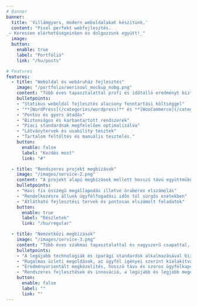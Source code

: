 ```yaml
---
# Banner
banner:
  title: 'Villámgyors, modern weboldalakat készítünk.'
  content: "Pixel perfekt webfejlesztés.
_— Keressen elérhetőségeinken és dolgozzunk együtt!_"
  image: 
  button:
    enable: true
    label: "Portfólió"
    link: "/hu/posts"

# Features
features:
  - title: "Weboldal és webáruház fejlesztés"
    image: "/portfolio/aerisoul_mockup_nobg.png"
    content: "Több éves tapasztalattal profi és időtálló eredményt biztosítunk. Modern módszerek és alapos piaci ismeret alapján növeljük az értékesítést és ügyfélbázist."
    bulletpoints:
    - "Statikus weboldal fejlesztés alacsony fenntartási költséggel"
    - "**[WordPress](/categories/wordpress)** és **[WooCommerce](/categories/woocommerce)** weboldalak"
    - "Pontos és gyors átadás"
    - "Biztonságos és karbantartott rendszerek"
    - "Piaci standardnak megfelelően optimalizálva"
    - "Látványtervek és usability tesztek"
    - "Tartalom feltöltés és manuális tesztelés."
    button:
      enable: false
      label: "Kezdés most"
      link: "#"

  - title: "Rendszeres projekt megbízások"
    image: "/images/service-2.png"
    content: "A projekt alapú megbízások mellett hosszú távú együttműködésre is nyitottak vagyunk. Nagy hangsúlyt fektetünk a közös munka gördülékenységére."
    bulletpoints:
    - "Havi fix összegű megállapodás illetve órabéres elszámolás"
    - "Rendelkezésre állunk ügyfélfogadási időn túl sürgős esetekben"
    - "Átlátható fejlesztési tervek és pontosan elszámolt feladatok"
    button:
      enable: true
      label: "Részletek"
      link: "/hu/regular"

  - title: "Nemzetközi megbízások"
    image: "/images/service-3.png"
    content: "Több éves szakmai tapasztalattal és nagyszerű csapattal, a nemzetközi piacon is kipróbált tudással várjuk itthoni és külföldi megbízásainkat."
    bulletpoints:
    - "A legújabb technológiák és iparági standardok alkalmazásával biztosítunk kiemelkedő minőséget."
    - "Rugalmas üzleti megoldások, az ügyfél igényei szerint kialakítva."
    - "Eredményorientált megközelítés, hosszú távu és szoros ügyfélkapcsolatok kiépítésére koncentrálva"
    - "Rendszeres fejlesztések és innováció, a legújabb és legjobb megoldásokat kínáljuk ügyfeleinknek."
    button:
      enable: false
      label: ""
      link: ""
---
```


